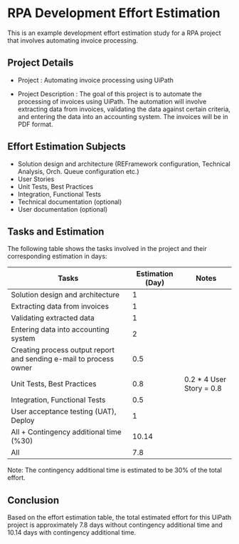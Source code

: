 # RPA Development Effort Estimation
This is an example development effort estimation study for a RPA project that involves automating invoice processing.

## Project Details
- Project : Automating invoice processing using UiPath

- Project Description : The goal of this project is to automate the processing of invoices using UiPath. The automation will involve extracting data from invoices, validating the data against certain criteria, and entering the data into an accounting system. The invoices will be in PDF format.

## Effort Estimation Subjects

- Solution design and architecture (REFramework configuration, Technical Analysis, Orch. Queue configuration etc.)
- User Stories
- Unit Tests, Best Practices
- Integration, Functional Tests
- Technical documentation (optional)
- User documentation (optional)

## Tasks and Estimation

The following table shows the tasks involved in the project and their corresponding estimation in days:

| Tasks                                                 | Estimation (Day) | Notes                                    |
| ----------------------------------------------------- | ---------------- | ---------------------------------------- |
| Solution design and architecture                      | 1                |                                          |
| Extracting data from invoices                         | 1                |                                          |
| Validating extracted data                             | 1                |                                          |
| Entering data into accounting system                  | 2                |                                          |
| Creating process output report and sending e-mail to process owner | 0.5              |                                          |
| Unit Tests, Best Practices                            | 0.8              | 0.2 * 4 User Story = 0.8                 |
| Integration, Functional Tests                         | 0.5              |                                          |
| User acceptance testing (UAT), Deploy                 | 1                |                                          |
| All + Contingency additional time (%30)                | 10.14            |                                          |
| All                                                   | 7.8              |                                          |

Note: The contingency additional time is estimated to be 30% of the total effort.

## Conclusion

Based on the effort estimation table, the total estimated effort for this UiPath project is approximately 7.8 days without contingency additional time and 10.14 days with contingency additional time.
